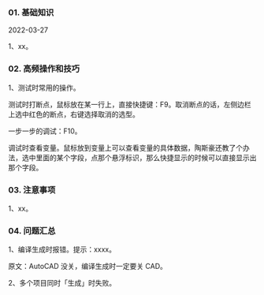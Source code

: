 ### 01. 基础知识

2022-03-27

1、xx。

### 02. 高频操作和技巧

1、测试时常用的操作。

测试时打断点，鼠标放在某一行上，直接快捷键：F9。取消断点的话，左侧边栏上选中红色的断点，右键选择取消的选型。

一步一步的调试：F10。

调试时查看变量。鼠标放到变量上可以查看变量的具体数据，陶斯豪还教了个办法，选中里面的某个字段，点那个悬浮标识，那么快捷显示的时候可以直接显示出那个字段。

### 03. 注意事项

1、xx。

### 04. 问题汇总

1、编译生成时报错。提示：xxxx。

原文：AutoCAD 没关，编译生成时一定要关 CAD。

2、多个项目同时「生成」时失败。